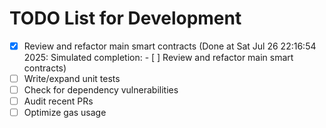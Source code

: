 # TODO List for Development

- [x] Review and refactor main smart contracts  (Done at Sat Jul 26 22:16:54 2025: Simulated completion: - [ ] Review and refactor main smart contracts)
- [ ] Write/expand unit tests
- [ ] Check for dependency vulnerabilities
- [ ] Audit recent PRs
- [ ] Optimize gas usage